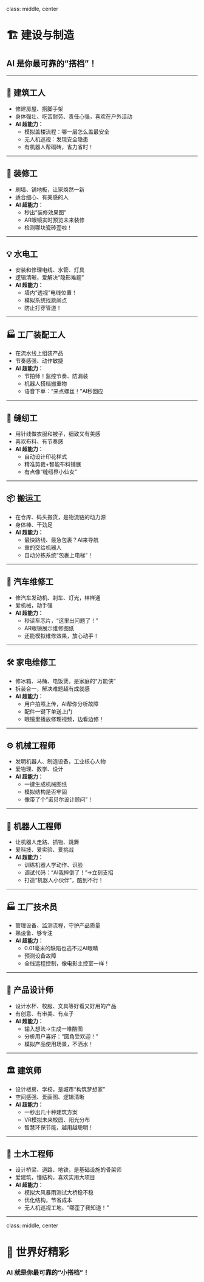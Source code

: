 class: middle, center

# 🏗️ 建设与制造

## AI 是你最可靠的“搭档”！

---

## 👷 建筑工人

- 修建房屋、搭脚手架
- 身体强壮、吃苦耐劳、责任心强，喜欢在户外活动
- **AI 超能力：**
  - 模拟盖楼流程：哪一层怎么盖最安全
  - 无人机巡视：发现安全隐患
  - 有机器人帮砌砖，省力省时！

---

## 🧱 装修工

- 刷墙、铺地板，让家焕然一新
- 适合细心、有美感的人
- **AI 超能力：**
  - 秒出“装修效果图”
  - AR眼镜实时预览未来装修
  - 检测哪块瓷砖歪啦！

---

## 💡 水电工

- 安装和修理电线、水管、灯具
- 逻辑清晰，爱解决“隐形难题”
- **AI 超能力：**
  - 墙内“透视”电线位置！
  - 模拟系统找跳闸点
  - 防止打穿管道！

---

## 🏭 工厂装配工人

- 在流水线上组装产品
- 节奏感强、动作敏捷
- **AI 超能力：**
  - 节拍师！监控节奏、防漏装
  - 机器人搭档搬重物
  - 语音下单：“来点螺丝！”AI秒回应

---

## 🧵 缝纫工

- 用针线做衣服和被子，细致又有美感
- 喜欢布料、有节奏感
- **AI 超能力：**
  - 自动设计印花样式
  - 精准剪裁+智能布料铺展
  - 有点像“缝纫界小仙女”

---

## 📦 搬运工

- 在仓库、码头搬货，是物流链的动力源
- 身体棒、干劲足
- **AI 超能力：**
  - 最快路线、最急包裹？AI来导航
  - 重的交给机器人
  - 自动分拣系统“包裹上电梯”！

---

## 🔧 汽车维修工

- 修汽车发动机、刹车、灯光，样样通
- 爱机械，动手强
- **AI 超能力：**
  - 秒读车芯片，“这里出问题了！”
  - AR眼镜展示维修图纸
  - 还能模拟维修效果，放心动手！

---

## 🛠️ 家电维修工

- 修冰箱、马桶、电饭煲，是家庭的“万能侠”
- 拆装合一，解决难题超有成就感
- **AI 超能力：**
  - 用户拍照上传，AI帮你分析故障
  - 配件一键下单送上门
  - 眼镜里播放修理视频，边看边修！

---

## ⚙️ 机械工程师

- 发明机器人、制造设备，工业核心人物
- 爱物理、数学、设计
- **AI 超能力：**
  - 一键生成机械图纸
  - 模拟结构是否牢固
  - 像带了个“诺贝尔设计顾问”！

---

## 🤖 机器人工程师

- 让机器人走路、抓物、跳舞
- 爱科技、爱实验、爱挑战
- **AI 超能力：**
  - 训练机器人学动作、识脸
  - 调试代码：“AI我摔倒了！”→立刻支招
  - 打造“机器人小伙伴”，酷到不行！

---

## 🏭 工厂技术员

- 管理设备、监测流程，守护产品质量
- 熟设备、够专注
- **AI 超能力：**
  - 0.01毫米的缺陷也逃不过AI眼睛
  - 预测设备故障
  - 全线远程控制，像电影主控室一样！

---

## 🎨 产品设计师

- 设计水杯、校服、文具等好看又好用的产品
- 有创意、有审美、有点子
- **AI 超能力：**
  - 输入想法→生成一堆酷图
  - 分析用户喜好：“圆角受欢迎！”
  - 模拟产品使用场景，不洒水！

---

## 🏛️ 建筑师

- 设计楼房、学校，是城市“构筑梦想家”
- 空间感强、爱画图、逻辑清晰
- **AI 超能力：**
  - 一秒出几十种建筑方案
  - VR模拟未来校园、阳光分布
  - 智慧环保节能，越用越聪明！

---

## 🌉 土木工程师

- 设计桥梁、道路、地铁，是基础设施的骨架师
- 爱建筑，懂结构，喜欢实用大项目
- **AI 超能力：**
  - 模拟大风暴雨测试大桥稳不稳
  - 优化结构，节省成本
  - 无人机巡视工地，“哪歪了我知道！”

---

class: middle, center

# 🎉 世界好精彩

### AI 就是你最可靠的“小搭档”！
